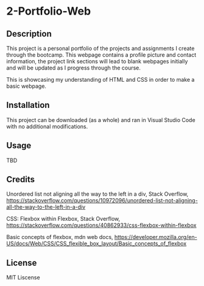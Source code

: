 # 2-Portfolio-Web

## Description

This project is a personal portfolio of the projects and assignments I create through the bootcamp. This webpage contains a profile picture and contact information, the project link sections will lead to blank webpages initially and will be updated as I progress through the course.

This is showcasing my understanding of HTML and CSS in order to make a basic webpage.
## Installation

This project can be downloaded (as a whole) and ran in Visual Studio Code with no additional modifications.

## Usage

TBD

## Credits

Unordered list not aligning all the way to the left in a div, Stack Overflow, https://stackoverflow.com/questions/10972096/unordered-list-not-aligning-all-the-way-to-the-left-in-a-div

CSS: Flexbox within Flexbox, Stack Overflow, https://stackoverflow.com/questions/40862933/css-flexbox-within-flexbox

Basic concepts of flexbox, mdn web docs, https://developer.mozilla.org/en-US/docs/Web/CSS/CSS_flexible_box_layout/Basic_concepts_of_flexbox


## License

MIT Liscense